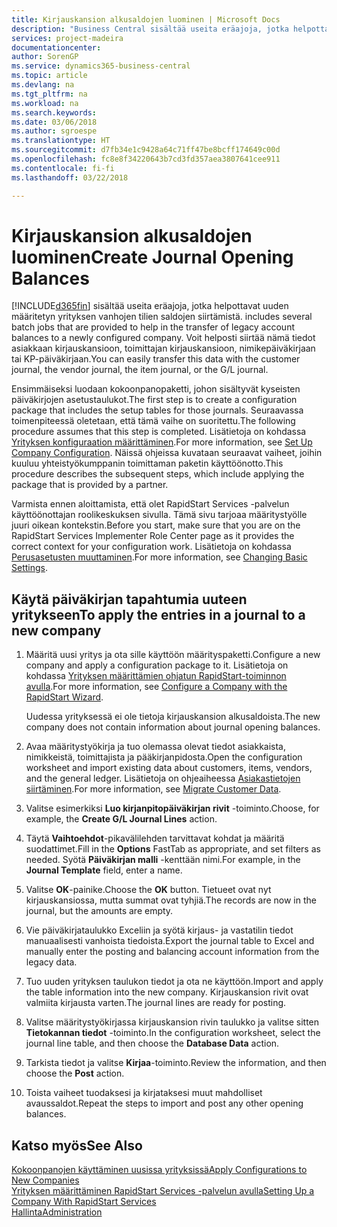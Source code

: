 ```yaml
---
title: Kirjauskansion alkusaldojen luominen | Microsoft Docs
description: "Business Central sisältää useita eräajoja, jotka helpottavat uuden määritetyn yrityksen vanhojen tilien saldojen siirtämistä. Voit helposti siirtää nämä tiedot ja kirjauskansion kirjaukset."
services: project-madeira
documentationcenter: 
author: SorenGP
ms.service: dynamics365-business-central
ms.topic: article
ms.devlang: na
ms.tgt_pltfrm: na
ms.workload: na
ms.search.keywords: 
ms.date: 03/06/2018
ms.author: sgroespe
ms.translationtype: HT
ms.sourcegitcommit: d7fb34e1c9428a64c71ff47be8bcff174649c00d
ms.openlocfilehash: fc8e8f34220643b7cd3fd357aea3807641cee911
ms.contentlocale: fi-fi
ms.lasthandoff: 03/22/2018

---
```

# <a name="create-journal-opening-balances"></a><span data-ttu-id="021c1-104">Kirjauskansion alkusaldojen luominen</span><span class="sxs-lookup"><span data-stu-id="021c1-104">Create Journal Opening Balances</span></span>
[!INCLUDE[d365fin](includes/d365fin_md.md)]<span data-ttu-id="021c1-105"> sisältää useita eräajoja, jotka helpottavat uuden määritetyn yrityksen vanhojen tilien saldojen siirtämistä.</span><span class="sxs-lookup"><span data-stu-id="021c1-105"> includes several batch jobs that are provided to help in the transfer of legacy account balances to a newly configured company.</span></span> <span data-ttu-id="021c1-106">Voit helposti siirtää nämä tiedot asiakkaan kirjauskansioon, toimittajan kirjauskansioon, nimikepäiväkirjaan tai KP-päiväkirjaan.</span><span class="sxs-lookup"><span data-stu-id="021c1-106">You can easily transfer this data with the customer journal, the vendor journal, the item journal, or the G/L journal.</span></span>

<span data-ttu-id="021c1-107">Ensimmäiseksi luodaan kokoonpanopaketti, johon sisältyvät kyseisten päiväkirjojen asetustaulukot.</span><span class="sxs-lookup"><span data-stu-id="021c1-107">The first step is to create a configuration package that includes the setup tables for those journals.</span></span> <span data-ttu-id="021c1-108">Seuraavassa toimenpiteessä oletetaan, että tämä vaihe on suoritettu.</span><span class="sxs-lookup"><span data-stu-id="021c1-108">The following procedure assumes that this step is completed.</span></span> <span data-ttu-id="021c1-109">Lisätietoja on kohdassa [Yrityksen konfiguraation määrittäminen](admin-set-up-company-configuration.md).</span><span class="sxs-lookup"><span data-stu-id="021c1-109">For more information, see [Set Up Company Configuration](admin-set-up-company-configuration.md).</span></span> <span data-ttu-id="021c1-110">Näissä ohjeissa kuvataan seuraavat vaiheet, joihin kuuluu yhteistyökumppanin toimittaman paketin käyttöönotto.</span><span class="sxs-lookup"><span data-stu-id="021c1-110">This procedure describes the subsequent steps, which include applying the package that is provided by a partner.</span></span>  

<span data-ttu-id="021c1-111">Varmista ennen aloittamista, että olet RapidStart Services -palvelun käyttöönottajan roolikeskuksen sivulla. Tämä sivu tarjoaa määritystyölle juuri oikean kontekstin.</span><span class="sxs-lookup"><span data-stu-id="021c1-111">Before you start, make sure that you are on the RapidStart Services Implementer Role Center page as it provides the correct context for your configuration work.</span></span> <span data-ttu-id="021c1-112">Lisätietoja on kohdassa [Perusasetusten muuttaminen](ui-change-basic-settings.md).</span><span class="sxs-lookup"><span data-stu-id="021c1-112">For more information, see [Changing Basic Settings](ui-change-basic-settings.md).</span></span>

## <a name="to-apply-the-entries-in-a-journal-to-a-new-company"></a><span data-ttu-id="021c1-113">Käytä päiväkirjan tapahtumia uuteen yritykseen</span><span class="sxs-lookup"><span data-stu-id="021c1-113">To apply the entries in a journal to a new company</span></span>  
1. <span data-ttu-id="021c1-114">Määritä uusi yritys ja ota sille käyttöön määrityspaketti.</span><span class="sxs-lookup"><span data-stu-id="021c1-114">Configure a new company and apply a configuration package to it.</span></span> <span data-ttu-id="021c1-115">Lisätietoja on kohdassa [Yrityksen määrittämien ohjatun RapidStart-toiminnon avulla](admin-how-to-configure-a-company-with-the-rapidstart-wizard.md).</span><span class="sxs-lookup"><span data-stu-id="021c1-115">For more information, see [Configure a Company with the RapidStart Wizard](admin-how-to-configure-a-company-with-the-rapidstart-wizard.md).</span></span>  

    <span data-ttu-id="021c1-116">Uudessa yrityksessä ei ole tietoja kirjauskansion alkusaldoista.</span><span class="sxs-lookup"><span data-stu-id="021c1-116">The new company does not contain information about journal opening balances.</span></span>  

2. <span data-ttu-id="021c1-117">Avaa määritystyökirja ja tuo olemassa olevat tiedot asiakkaista, nimikkeistä, toimittajista ja pääkirjanpidosta.</span><span class="sxs-lookup"><span data-stu-id="021c1-117">Open the configuration worksheet and import existing data about customers, items, vendors, and the general ledger.</span></span> <span data-ttu-id="021c1-118">Lisätietoja on ohjeaiheessa [Asiakastietojen siirtäminen](admin-migrate-customer-data.md).</span><span class="sxs-lookup"><span data-stu-id="021c1-118">For more information, see [Migrate Customer Data](admin-migrate-customer-data.md).</span></span>  
3. <span data-ttu-id="021c1-119">Valitse esimerkiksi **Luo kirjanpitopäiväkirjan rivit** -toiminto.</span><span class="sxs-lookup"><span data-stu-id="021c1-119">Choose, for example, the **Create G/L Journal Lines** action.</span></span>  
4. <span data-ttu-id="021c1-120">Täytä **Vaihtoehdot**-pikavälilehden tarvittavat kohdat ja määritä suodattimet.</span><span class="sxs-lookup"><span data-stu-id="021c1-120">Fill in the **Options** FastTab as appropriate, and set filters as needed.</span></span> <span data-ttu-id="021c1-121">Syötä **Päiväkirjan malli** -kenttään nimi.</span><span class="sxs-lookup"><span data-stu-id="021c1-121">For example, in the **Journal Template** field, enter a name.</span></span>  
5. <span data-ttu-id="021c1-122">Valitse **OK**-painike.</span><span class="sxs-lookup"><span data-stu-id="021c1-122">Choose the **OK** button.</span></span> <span data-ttu-id="021c1-123">Tietueet ovat nyt kirjauskansiossa, mutta summat ovat tyhjiä.</span><span class="sxs-lookup"><span data-stu-id="021c1-123">The records are now in the journal, but the amounts are empty.</span></span>  
6. <span data-ttu-id="021c1-124">Vie päiväkirjataulukko Exceliin ja syötä kirjaus- ja vastatilin tiedot manuaalisesti vanhoista tiedoista.</span><span class="sxs-lookup"><span data-stu-id="021c1-124">Export the journal table to Excel and manually enter the posting and balancing account information from the legacy data.</span></span>
7. <span data-ttu-id="021c1-125">Tuo uuden yrityksen taulukon tiedot ja ota ne käyttöön.</span><span class="sxs-lookup"><span data-stu-id="021c1-125">Import and apply the table information into the new company.</span></span> <span data-ttu-id="021c1-126">Kirjauskansion rivit ovat valmiita kirjausta varten.</span><span class="sxs-lookup"><span data-stu-id="021c1-126">The journal lines are ready for posting.</span></span>  
8. <span data-ttu-id="021c1-127">Valitse määritystyökirjassa kirjauskansion rivin taulukko ja valitse sitten **Tietokannan tiedot** -toiminto.</span><span class="sxs-lookup"><span data-stu-id="021c1-127">In the configuration worksheet, select the journal line table, and then choose the **Database Data** action.</span></span>  
9. <span data-ttu-id="021c1-128">Tarkista tiedot ja valitse **Kirjaa**-toiminto.</span><span class="sxs-lookup"><span data-stu-id="021c1-128">Review the information, and then choose the **Post** action.</span></span>  
10. <span data-ttu-id="021c1-129">Toista vaiheet tuodaksesi ja kirjataksesi muut mahdolliset avaussaldot.</span><span class="sxs-lookup"><span data-stu-id="021c1-129">Repeat the steps to import and post any other opening balances.</span></span>  

## <a name="see-also"></a><span data-ttu-id="021c1-130">Katso myös</span><span class="sxs-lookup"><span data-stu-id="021c1-130">See Also</span></span>  
[<span data-ttu-id="021c1-131">Kokoonpanojen käyttäminen uusissa yrityksissä</span><span class="sxs-lookup"><span data-stu-id="021c1-131">Apply Configurations to New Companies</span></span>](admin-apply-configuration-to-new-companies.md)  
[<span data-ttu-id="021c1-132">Yrityksen määrittäminen RapidStart Services -palvelun avulla</span><span class="sxs-lookup"><span data-stu-id="021c1-132">Setting Up a Company With RapidStart Services</span></span>](admin-set-up-a-company-with-rapidstart.md)  
[<span data-ttu-id="021c1-133">Hallinta</span><span class="sxs-lookup"><span data-stu-id="021c1-133">Administration</span></span>](admin-setup-and-administration.md)

